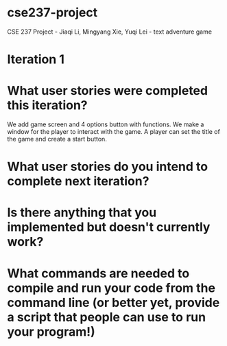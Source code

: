 # cse237-project

CSE 237 Project - Jiaqi Li, Mingyang Xie, Yuqi Lei - text adventure game

# Iteration 1

# What user stories were completed this iteration?

We add game screen and 4 options button with functions.
We make a window for the player to interact with the game.
A player can set the title of the game and create a start button.

# What user stories do you intend to complete next iteration?


# Is there anything that you implemented but doesn't currently work?


# What commands are needed to compile and run your code from the command line (or better yet, provide a script that people can use to run your program!)
